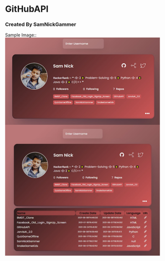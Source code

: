 # GitHubAPI
### Created By SamNickGammer


Sample Image:: 
<img src="DemoImage00.jpg" alt="DemoImage00" style="float: left; margin-right: 10px;" />
<img src="DemoImage01.jpg" alt="DemoImage00" style="float: left; margin-right: 10px;" />

